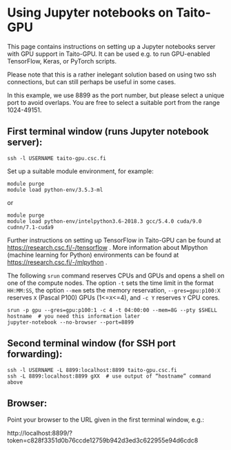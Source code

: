 # Using Jupyter notebooks on Taito-GPU

This page contains instructions on setting up a Jupyter notebooks server with GPU support in Taito-GPU. It can be used e.g. to run GPU-enabled TensorFlow, Keras, or PyTorch scripts.

Please note that this is a rather inelegant solution based on using two ssh connections, but can still perhaps be useful in some cases.

In this example, we use 8899 as the port number, but please select a unique port to avoid 
overlaps.  You are free to select a suitable port from the range 1024-49151. 

## First terminal window (runs Jupyter notebook server):

    ssh -l USERNAME taito-gpu.csc.fi

Set up a suitable module environment, for example:

    module purge
    module load python-env/3.5.3-ml

or

    module purge
    module load python-env/intelpython3.6-2018.3 gcc/5.4.0 cuda/9.0 cudnn/7.1-cuda9

Further instructions on setting up TensorFlow in Taito-GPU can be found at https://research.csc.fi/-/tensorflow . More information about Mlpython (machine learning for Python) environments can be found at https://research.csc.fi/-/mlpython .

The following `srun` command reserves CPUs and GPUs and opens a shell on one of the compute nodes.  The
option `-t` sets the time limit in the format `HH:MM:SS`, the option `--mem` sets the memory 
reservation, `--gres=gpu:p100:X` reserves `X` (Pascal P100) GPUs (1<=`X`<=4), and `-c Y` reserves `Y` CPU cores.

    srun -p gpu --gres=gpu:p100:1 -c 4 -t 04:00:00 --mem=8G --pty $SHELL
    hostname  # you need this information later
    jupyter-notebook --no-browser --port=8899

## Second terminal window (for SSH port forwarding):

    ssh -l USERNAME -L 8899:localhost:8899 taito-gpu.csc.fi
    ssh -L 8899:localhost:8899 gXX  # use output of “hostname” command above

## Browser:

Point your browser to the URL given in the first terminal window, e.g.:

http://localhost:8899/?token=c828f3351d0b76ccde12759b942d3ed3c622955e94d6cdc8
